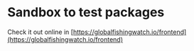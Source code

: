 # Sandbox to test packages

Check it out online in [https://globalfishingwatch.io/frontend](https://globalfishingwatch.io/frontend)
